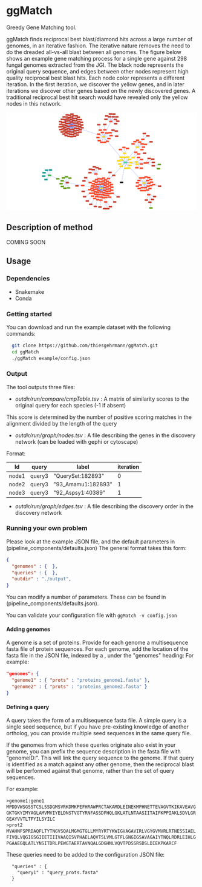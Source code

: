 # ggMatch
Greedy Gene Matching tool.

ggMatch finds reciprocal best blast/diamond hits across a large number of genomes, in an iterative fashion. 
The iterative nature removes the need to do the dreaded all-vs-all blast between all genomes.
The figure below shows an example gene matching process for a single gene against 298 fungal genomes extracted from the JGI.
The black node represents the original query sequence, and edges between other nodes represent high quality reciprocal best blast hits.
Each node color represents a different iteration.
In the first iteration, we discover the yellow genes, and in later iterations we discover other genes based on the newly discovered genes.
A traditional reciprocal best hit search would have revealed only the yellow nodes in this network.

![Example gene graph created by ggMatch](images/process.png)

## Description of method

COMING SOON

## Usage

### Dependencies

 - Snakemake
 - Conda

### Getting started

You can download and run the example dataset with the following commands:

```bash
  git clone https://github.com/thiesgehrmann/ggMatch.git
  cd ggMatch
  ./ggMatch example/config.json
```

### Output

The tool outputs three files:
 * *outdir/run/compare/cmpTable.tsv* : A matrix of similarity scores to the original query for each species (-1 if absent)

  This score is determined by the number of positive scoring matches in the alignment divided by the length of the query

 * *outdir/run/graph/nodes.tsv* : A file describing the genes in the discovery network (can be loaded with gephi or cytoscape)

 Format:

Id | query | label | iteration
-- | ----- | ----- | ---------
node1 | query3 | "QuerySet:182893" | 0
node2 | query3 | "93_Amamu1:182893" | 1
node3 | query3 | "92_Aspsy1:40389" | 1

 * *outdir/run/graph/edges.tsv* : A file describing the discovery order in the discovery network

### Running your own problem

Please look at the example JSON file, and the default parameters in (pipeline_components/defaults.json)
The general format takes this form:

```json
{
  "genomes" : {  },
  "queries" : {  },
  "outdir" : "./output",
}
```

You can modify a number of parameters.
These can be found in (pipeline_components/defaults.json).

You can validate your configuration file with `ggMatch -v config.json`

#### Adding genomes

A genome is a set of proteins.
Provide for each genome a multisequence fasta file of protein sequences.
For each genome, add the location of the fasta file in the JSON file, indexed by a <genomeID>, under the "genomes" heading:
For example:
``` json
"genomes": {
  "genome1" : { "prots" : "proteins_genome1.fasta" },
  "genome2" : { "prots" : "proteins_genome2.fasta" }
}
```

#### Defining a query

A query takes the form of a multisequence fasta file.
A simple query is a single seed sequence, but if you have pre-existing knowledge of another ortholog, you can provide multiple seed sequences in the same query file.

If the genomes from which these queries originate also exist in your genome, you can prefix the sequence description in the fasta file with "genomeID:".
This will link the query sequence to the genome.
If that query is identified as a match against any other genome, then the reciprocal blast will be performed against that genome, rather than the set of query sequences.

For example:

```
>genome1:gene1
MPDDVWSGSSTCSLSSDGMSVRKDMKPEFHRAWPRCTAKAMDLEINEKMPHNETTEVAGVTKIKAVEAVG
GKTGKYIMYAGLAMVMVIYELDNSTVGTYRNFASSDFHQLGKLATLNTAASIITAIFKPPIAKLSDVLGR
GEAYVVTLTFYILSYILC
>prot2
MVAHNFSPRDAQFLTYTNGVSQALMGMGTGLLMYRYRTYKWIGVAGAVIRLVGYGVMVRLRTNESSIAEL
FIVQLVQGIGSGIIETIIIVAAQISVPHAELAQVTSLVMLGTFLGNGIGSAVAGAIYTNQLRDRLEIHLG
PGAAEGQLATLYNSITDRLPEWGTAERTAVNQALGDGHNLVQVTPDSSRSDSLDIEKPKARCF
```

These queries need to be added to the configuration JSON file:

```
  "queries" : {
    "query1" : "query_prots.fasta"
  }
```



